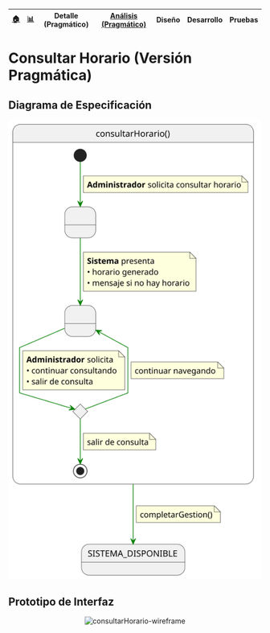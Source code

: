 <div align=right>
 
|[🏠️](../../../README.md)|[ 📊](https://raw.githubusercontent.com/mmasias/pySigHor/main/images/RUP/99-seguimiento/diagrama-contexto-administrador.svg)|**Detalle (Pragmático)**|[Análisis (Pragmático)](../../../01-analisis/casos-uso/consultarHorario/README.md)|Diseño|Desarrollo|Pruebas|
|-|-|-|-|-|-|-|

</div>

# Consultar Horario (Versión Pragmática)

## Diagrama de Especificación

![consultarHorario](/images/RUP/00-casos-uso/02-detalle/consultarHorario/consultarHorario.svg)

## Prototipo de Interfaz

<div align=center>

![consultarHorario-wireframe](/images/RUP/00-casos-uso/02-detalle/consultarHorario/consultarHorario-wireframe.svg)

</div>
